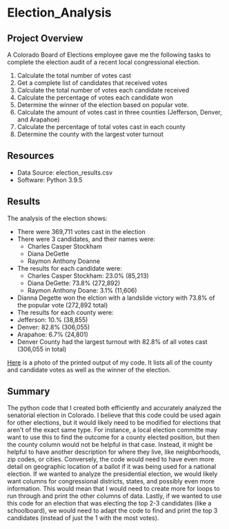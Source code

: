 # Election_Analysis
## Project Overview
A Colorado Board of Elections employee gave me the following tasks to complete the election audit of a recent local congressional election.

  1. Calculate the total number of votes cast
  2. Get a complete list of candidates that received votes
  3. Calculate the total number of votes each candidate received
  4. Calculate the percentage of votes each candidate won
  5. Determine the winner of the election based on popular vote.
  6. Calculate the amount of votes cast in three counties (Jefferson, Denver, and Arapahoe)
  7. Calculate the percentage of total votes cast in each county
  8. Determine the county with the largest voter turnout

## Resources
- Data Source: election_results.csv
- Software: Python 3.9.5

## Results
The analysis of the election shows:
- There were 369,711  votes cast in the election
- There were 3 candidates, and their names were:
  - Charles Casper Stockham
  - Diana DeGette
  - Raymon Anthony Doanne
- The results for each candidate were:
  - Charles Casper Stockham: 23.0% (85,213)
  - Diana DeGette: 73.8% (272,892)
  - Raymon Anthony Doane: 3.1% (11,606)
- Dianna Degette won the elction with a landslide victory with 73.8% of the popular vote (272,892 total)
- The results for each county were:
-   Jefferson: 10.% (38,855)
-   Denver: 82.8% (306,055) 
-   Arapahoe: 6.7% (24,801)  
- Denver County had the largest turnout with 82.8% of all votes cast (306,055 in total)

[Here](https://github.com/mabuckjr/Election_Analysis/blob/main/Resources/Photo_of_Election_Results.PNG) is a photo of the printed output of my code. It lists all of the county and candidate votes as well as the winner of the election.
## Summary
The python code that I created both efficiently and accurately analyzed the senatorial election in Colorado. I believe that this code could be used again for other elections, but it would likely need to be modified for elections that aren't of the exact same type. For instance, a local election committe may want to use this to find the outcome for a county elected position, but then the county column would not be helpful in that case. Instead, it might be helpful to have another description for where they live, like neighborhoods, zip codes, or cities. Conversely, the code would need to have even more detail on geographic location of a ballot if it was being used for a national election. If we wanted to analyze the presidential election, we would likely want columns for congressional districts, states, and possibly even more information. This would mean that I would need to create more for loops to run through and print the other columns of data. Lastly, if we wanted to use this code for an election that was electing the top 2-3 candidates (like a schoolboard), we would need to adapt the code to find and print the top 3 candidates (instead of just the 1 with the most votes).
